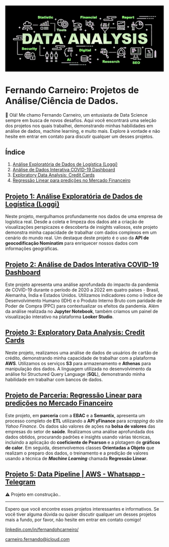 ![ ](/assets/Images/projects_banner.jpeg)

# Fernando Carneiro: Projetos de Análise/Ciência de Dados.

👋 Olá! Me chamo Fernando Carneiro, um entusiasta de Data Science sempre em busca de novos desafios. Aqui você encontrará uma seleção dos projetos nos quais trabalhei, demonstrando minhas habilidades em análise de dados, machine learning, e muito mais. Explore à vontade e não hesite em entrar em contato para discutir qualquer um desses projetos.

## Índice
   
1. [Análise Exploratória de Dados de Logística (Loggi)](#projeto-1-análise-exploratória-de-dados-de-logística-loggi)
2. [Análise de Dados Interativa COVID-19 Dashboard](#projeto-2-análise-de-dados-interativa-covid-19-dashboard)
3. [Exploratory Data Analysis: Credit Cards](#projeto-3-exploratory-data-analysis-credit-cards)
4. [Regressão Linear para predições no Mercado Financeiro](#projeto-4-regressão-linear-para-predições-no-mercado-financeiro)

## [Projeto 1: Análise Exploratória de Dados de Logística (Loggi)](Analise_Exploratoria_de_Dados_de_Logistica_(Loggi).ipynb)

Neste projeto, mergulhamos profundamente nos dados de uma empresa de logística real. Desde a coleta e limpeza dos dados até a criação de visualizações perspicazes e descoberta de insights valiosos, este projeto demonstra minha capacidade de trabalhar com dados complexos em um cenário do mundo real. Um destaque deste projeto é o uso da **API de geocodificação Nominatim** para enriquecer nossos dados com informações geográficas.

## [Projeto 2: Análise de Dados Interativa COVID-19 Dashboard](Análise_de_Dados_Interativa_COVID_19_Dashboard.ipynb)

Este projeto apresenta uma análise aprofundada do impacto da pandemia de COVID-19 durante o período de 2020 a 2022 em quatro países - Brasil, Alemanha, Índia e Estados Unidos. Utilizamos indicadores como o Índice de Desenvolvimento Humano (IDH) e o Produto Interno Bruto com paridade de Poder de Compra (PPC) para contextualizar os efeitos da pandemia. Além da análise realizada no **Jupyter Notebook**, também criamos um painel de visualização interativo na plataforma **Looker Studio**.

## [Projeto 3: Exploratory Data Analysis: Credit Cards](EDA_of_credit_card.ipynb)

Neste projeto, realizamos uma análise de dados de usuários de cartão de crédito, demonstrando minha capacidade de trabalhar com a plataforma **AWS**. Utilizamos os serviços **S3** para armazenamento e **Athenas** para manipulação dos dados. A linguagem utilizada no desenvolvimento da análise foi Structured Query Language (**SQL**), demonstrando minha habilidade em trabalhar com bancos de dados.

## [Projeto de Parceria: Regressão Linear para predições no Mercado Financeiro](Projeto_de_Parceria.ipynb)

Este projeto, em **parceria** com a **EBAC** e a **Semantix**, apresenta um processo completo de **ETL** utilizando a **API yFinance** para *scrapping* do site *Yahoo Finance*. Os dados são valores de ações na **bolsa de valores** das empresas do setor de **saúde**. Realizamos uma análise aprofundada dos dados obtidos, procurando padrões e insights usando várias técnicas, incluindo a aplicação do **coeficiente de Pearson** e a plotagem de **gráficos de calor**. Em seguida, desenvolvemos classes **Orientadas a Objeto** que realizam o preparo dos dados, o treinamento e a predição de valores usando a técnica de ***Machine Learning*** chamada **Regressão Linear**.

## [Projeto 5: Data Pipeline | AWS - Whatsapp - Telegram](pipeline-aws-whatsapp-telegram.ipynb)

⚠️ Projeto em construção..

---

Espero que você encontre esses projetos interessantes e informativos. Se você tiver alguma dúvida ou quiser discutir qualquer um desses projetos mais a fundo, por favor, não hesite em entrar em contato comigo!

[linkedin.com/in/fernandohcarneiro/](https://www.linkedin.com/in/fernandohcarneiro/)

[carneiro.fernando@icloud.com](carneiro.fernando@icloud.com)
